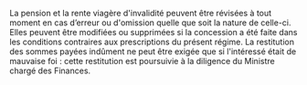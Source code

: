 La pension et la rente viagère d'invalidité peuvent être révisées à tout moment en cas d’erreur ou d'omission quelle que soit la nature de celle-ci. Elles peuvent être modifiées ou suppri­mées si la concession a été faite dans les conditions contraires aux prescriptions du présent régime.
La restitution des sommes payées indûment ne peut être exigée que si l'intéressé était de mauvaise foi : cette restitution est poursuivie à la diligence du Ministre chargé des Finances.